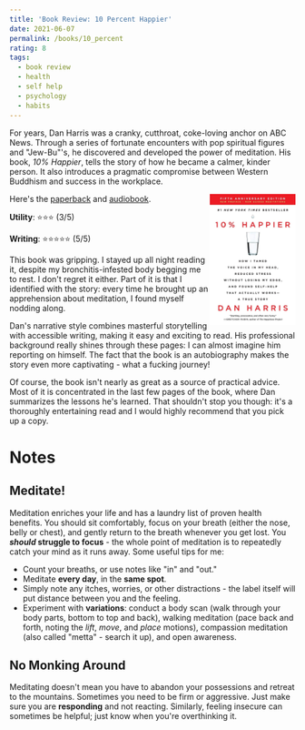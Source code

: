 ```yaml
---
title: 'Book Review: 10 Percent Happier'
date: 2021-06-07
permalink: /books/10_percent
rating: 8
tags:
  - book review
  - health
  - self help
  - psychology
  - habits
---
```


For years, Dan Harris was a cranky, cutthroat, coke-loving anchor on ABC News. Through a series of fortunate encounters with pop spiritual figures and "Jew-Bu"'s, he discovered and developed the power of meditation. His book, *10% Happier*, tells the story of how he became a calmer, kinder person. It also introduces a pragmatic compromise between Western Buddhism and success in the workplace.

<img align="right" width="30%" src="/images/books/10_percent.jpg">

Here's the [paperback](https://www.amazon.com/10-Happier-Self-Help-Actually-Works/dp/0062265431) and [audiobook](https://www.amazon.com/10%25-Happier-Dan-Harris-audiobook/dp/B00I8NLVFY).

**Utility**: ⭐⭐⭐ (3/5)

**Writing**: ⭐⭐⭐⭐⭐ (5/5)

This book was gripping. I stayed up all night reading it, despite my bronchitis-infested body begging me to rest. I don't regret it either. Part of it is that I identified with the story: every time he brought up an apprehension about meditation, I found myself nodding along.

Dan's narrative style combines masterful storytelling with accessible writing, making it easy and exciting to read. His professional background really shines through these pages: I can almost imagine him reporting on himself. The fact that the book is an autobiography makes the story even more captivating - what a fucking journey!

Of course, the book isn't nearly as great as a source of practical advice. Most of it is concentrated in the last few pages of the book, where Dan summarizes the lessons he's learned. That shouldn't stop you though: it's a thoroughly entertaining read and I would highly recommend that you pick up a copy.

Notes
===

## Meditate!

Meditation enriches your life and has a laundry list of proven health benefits. You should sit comfortably, focus on your breath (either the nose, belly or chest), and gently return to the breath whenever you get lost. You ***should* struggle to focus** - the whole point of meditation is to repeatedly catch your mind as it runs away. Some useful tips for me:

- Count your breaths, or use notes like "in" and "out."
- Meditate **every day**, in the **same spot**.
- Simply note any itches, worries, or other distractions - the label itself will put distance between you and the feeling.
- Experiment with **variations**: conduct a body scan (walk through your body parts, bottom to top and back), walking meditation (pace back and forth, noting the *lift*, *move*, and *place* motions), compassion meditation (also called "metta" - search it up), and open awareness.

## No Monking Around

Meditating doesn't mean you have to abandon your possessions and retreat to the mountains. Sometimes you need to be firm or aggressive. Just make sure you are **responding** and not reacting. Similarly, feeling insecure can sometimes be helpful; just know when you're overthinking it.
